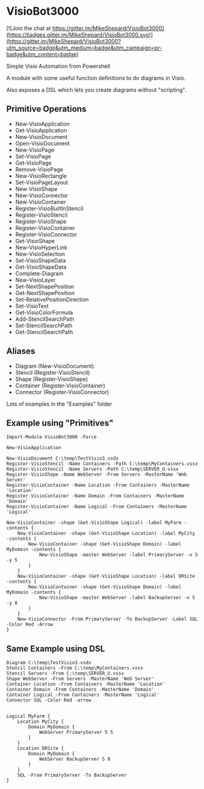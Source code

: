 # VisioBot3000

[![Join the chat at https://gitter.im/MikeShepard/VisioBot3000](https://badges.gitter.im/MikeShepard/VisioBot3000.svg)](https://gitter.im/MikeShepard/VisioBot3000?utm_source=badge&utm_medium=badge&utm_campaign=pr-badge&utm_content=badge)

Simple Visio Automation from Powershell

A module with some useful function definitions to do diagrams in Visio.  

Also exposes a DSL which lets you create diagrams without "scripting".

Primitive Operations
---------------------
* New-VisioApplication  
* Get-VisioApplication  
* New-VisioDocument  
* Open-VisioDocument
* New-VisioPage 
* Set-VisioPage
* Get-VisioPage
* Remove-VisioPage
* New-VisioRectangle
* Set-VisioPageLayout
* New-VisioShape
* New-VisioConnector
* New-VisioContainer
* Register-VisioBuiltInStencil
* Register-VisioStencil
* Register-VisioShape
* Register-VisioContainer
* Register-VisioConnector
* Get-VisioShape
* New-VisioHyperLink
* New-VisioSelection
* Set-VisioShapeData
* Get-VisioShapeData
* Complete-Diagram
* New-VisioLayer
* Set-NextShapePosition
* Get-NextShapePosition
* Set-RelativePositionDirection
* Set-VisioText
* Get-VisioColorFormula
* Add-StencilSearchPath
* Set-StencilSearchPath
* Get-StencilSearchPath

Aliases
-------
* Diagram (New-VisioDocument)
* Stencil (Register-VisioStencil)
* Shape (Register-VisioShape)
* Container (Register-VisioContainer)
* Connector (Register-VisioConnector)

Lots of examples in the "Examples" folder

Example using "Primitives"
--------------------------
    Import-Module VisioBot3000 -Force

    New-VisioApplication

    New-VisioDocument C:\temp\TestVisio3.vsdx 
    Register-VisioStencil -Name Containers -Path C:\temp\MyContainers.vssx 
    Register-VisioStencil -Name Servers -Path C:\temp\SERVER_U.vssx
    Register-VisioShape -Name WebServer -From Servers -MasterName 'Web Server'
    Register-VisioContainer -Name Location -From Containers -MasterName 'Location'
    Register-VisioContainer -Name Domain -From Containers -MasterName 'Domain'
    Register-VisioContainer -Name Logical -From Containers -MasterName 'Logical'

    New-VisioContainer -shape (Get-VisioShape Logical) -label MyFarm -contents {
        New-VisioContainer -shape (Get-VisioShape Location) -label MyCity -contents {
            New-VisioContainer -shape (Get-VisioShape Domain) -label MyDomain -contents {
                New-VisioShape -master WebServer -label PrimaryServer -x 5 -y 5
            }
        }
        New-VisioContainer -shape (Get-VisioShape Location) -label DRSite -contents {
            New-VisioContainer -shape (Get-VisioShape Domain) -label MyDomain -contents {
                New-VisioShape -master WebServer -label BackupServer -x 5 -y 8
            }
        }
        New-VisioConnector -From PrimaryServer -To BackupServer -Label SQL -Color Red -Arrow
    }


Same Example using DSL
-----------------------
    Diagram C:\temp\TestVisio3.vsdx 
    Stencil Containers -From C:\temp\MyContainers.vssx 
    Stencil Servers -From C:\temp\SERVER_U.vssx
    Shape WebServer -From Servers -MasterName 'Web Server'
    Container Location -From Containers -MasterName 'Location'
    Container Domain -From Containers -MasterName 'Domain'
    Container Logical -From Containers -MasterName 'Logical'
    Connector SQL -Color Red -arrow


    Logical MyFarm {
        Location MyCity {
            Domain MyDomain {
                WebServer PrimaryServer 5 5
            }
        }
        Location DRSite {
            Domain MyDomain {
                WebServer BackupServer 5 8
            }
        }
        SQL -From PrimaryServer -To BackupServer
    }